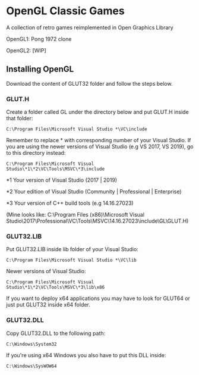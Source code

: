 # OpenGL Classic Games
A collection of retro games reimplemented in Open Graphics Library

OpenGL1: Pong 1972 clone

OpenGL2: [WIP]

## Installing OpenGL
Download the content of GLUT32 folder and follow the steps below.

### GLUT.H
Create a folder called GL under the directory below and put GLUT.H inside that folder:

```
C:\Program Files\Microsoft Visual Studio *\VC\include
```

Remember to replace * with corresponding number of your Visual Studio.
If you are using the newer versions of Visual Studio (e.g VS 2017, VS 2019), go to this directory instead:

```
C:\Program Files\Microsoft Visual Studio\*1\*2\VC\Tools\MSVC\*3\include
```
*1 Your version of Visual Studio (2017 | 2019)

*2 Your edition of Visual Studio (Community | Professional | Enterprise)

*3 Your version of C++ build tools (e.g 14.16.27023)

(Mine looks like: C:\Program Files (x86)\Microsoft Visual Studio\2017\Professional\VC\Tools\MSVC\14.16.27023\include\GL\GLUT.H)

### GLUT32.LIB
Put GLUT32.LIB inside lib folder of your Visual Studio:

```
C:\Program Files\Microsoft Visual Studio *\VC\lib
```

Newer versions of Visual Studio:

```
C:\Program Files\Microsoft Visual Studio\*1\*2\VC\Tools\MSVC\*3\lib\x86
```

If you want to deploy x64 applications you may have to look for GLUT64 or just put GLUT32 inside x64 folder.

### GLUT32.DLL
Copy GLUT32.DLL to the following path:

```
C:\Windows\System32
```

If you're using x64 Windows you also have to put this DLL inside:

```
C:\Windows\SysWOW64
```
